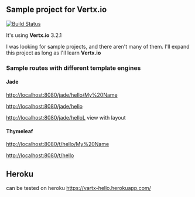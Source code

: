 ## Sample project for Vertx.io

[![Build Status](https://travis-ci.org/Antrakos/Vertx.io-examples.svg?branch=master)](https://travis-ci.org/Antrakos/Vertx.io-examples)

It's using **Vertx.io** 3.2.1

I was looking for sample projects, and there aren't many of them. 
I'll expand this project as long as I'll learn **Vertx.io**

### Sample routes with different template engines
#### Jade

[http://localhost:8080/jade/hello/My%20Name](http://localhost:8080/jade/hello/My%20Name)

[http://localhost:8080/jade/hello](http://localhost:8080/jade/hello)

[http://localhost:8080/jade/helloL](http://localhost:8080/jade/helloL) view with layout

#### Thymeleaf

[http://localhost:8080/t/hello/My%20Name](http://localhost:8080/t/hello/My%20Name)

[http://localhost:8080/t/hello](http://localhost:8080/t/hello)


## Heroku
can be tested on heroku
https://vartx-hello.herokuapp.com/ 
